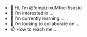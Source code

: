 - 👋 Hi, I’m @fomjoz-xuMfoc-5sostu
- 👀 I’m interested in ...
- 🌱 I’m currently learning ...
- 💞️ I’m looking to collaborate on ...
- 📫 How to reach me ...

<!---
fomjoz-xuMfoc-5sostu/fomjoz-xuMfoc-5sostu is a ✨ special ✨ repository because its `README.md` (this file) appears on your GitHub profile.
You can click the Preview link to take a look at your changes.
--->
